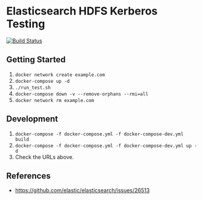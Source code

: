 # Elasticsearch HDFS Kerberos Testing

[![Build Status](https://travis-ci.org/risdenk/elasticsearch_hdfs_kerberos_testing.svg?branch=master)](https://travis-ci.org/risdenk/elasticsearch_hdfs_kerberos_testing)

## Getting Started
1. `docker network create example.com`
2. `docker-compose up -d`
3. `./run_test.sh`
5. `docker-compose down -v --remove-orphans --rmi=all`
6. `docker network rm example.com`

## Development
1. `docker-compose -f docker-compose.yml -f docker-compose-dev.yml build`
2. `docker-compose -f docker-compose.yml -f docker-compose-dev.yml up -d`
3. Check the URLs above.

## References
* https://github.com/elastic/elasticsearch/issues/26513

